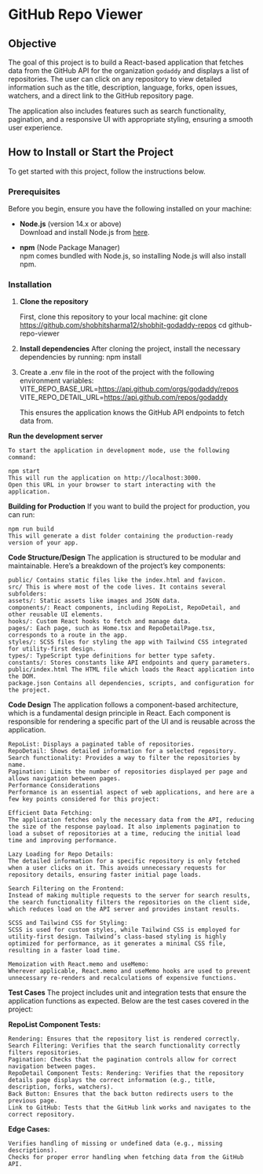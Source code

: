 # GitHub Repo Viewer

## Objective

The goal of this project is to build a React-based application that fetches data from the GitHub API for the organization `godaddy` and displays a list of repositories. The user can click on any repository to view detailed information such as the title, description, language, forks, open issues, watchers, and a direct link to the GitHub repository page. 

The application also includes features such as search functionality, pagination, and a responsive UI with appropriate styling, ensuring a smooth user experience.

## How to Install or Start the Project

To get started with this project, follow the instructions below.

### Prerequisites

Before you begin, ensure you have the following installed on your machine:

- **Node.js** (version 14.x or above)  
  Download and install Node.js from [here](https://nodejs.org/).
  
- **npm** (Node Package Manager)  
  npm comes bundled with Node.js, so installing Node.js will also install npm.

### Installation

1. **Clone the repository**

   First, clone this repository to your local machine:
   git clone https://github.com/shobhitsharma12/shobhit-godaddy-repos
   cd github-repo-viewer

2. **Install dependencies**
    After cloning the project, install the necessary dependencies by running:
    npm install
    
3. Create a .env file in the root of the project with the following environment variables:
    VITE_REPO_BASE_URL=https://api.github.com/orgs/godaddy/repos
    VITE_REPO_DETAIL_URL=https://api.github.com/repos/godaddy

    This ensures the application knows the GitHub API endpoints to fetch data from.

**Run the development server**

    To start the application in development mode, use the following command:

    npm start
    This will run the application on http://localhost:3000. 
    Open this URL in your browser to start interacting with the application.

**Building for Production**
    If you want to build the project for production, you can run:

    npm run build
    This will generate a dist folder containing the production-ready version of your app.

**Code Structure/Design**
    The application is structured to be modular and maintainable. Here’s a breakdown of the project’s key components:

    public/ Contains static files like the index.html and favicon.
    src/ This is where most of the code lives. It contains several subfolders:
    assets/: Static assets like images and JSON data.
    components/: React components, including RepoList, RepoDetail, and other reusable UI elements.
    hooks/: Custom React hooks to fetch and manage data.
    pages/: Each page, such as Home.tsx and RepoDetailPage.tsx, corresponds to a route in the app.
    styles/: SCSS files for styling the app with Tailwind CSS integrated for utility-first design.
    types/: TypeScript type definitions for better type safety.
    constants/: Stores constants like API endpoints and query parameters.
    public/index.html The HTML file which loads the React application into the DOM.
    package.json Contains all dependencies, scripts, and configuration for the project.

**Code Design**
    The application follows a component-based architecture, which is a fundamental design principle in React. Each component is responsible for rendering a specific part of the UI and is reusable across the application.

    RepoList: Displays a paginated table of repositories.
    RepoDetail: Shows detailed information for a selected repository.
    Search functionality: Provides a way to filter the repositories by name.
    Pagination: Limits the number of repositories displayed per page and allows navigation between pages.
    Performance Considerations
    Performance is an essential aspect of web applications, and here are a few key points considered for this project:

    Efficient Data Fetching:
    The application fetches only the necessary data from the API, reducing the size of the response payload. It also implements pagination to load a subset of repositories at a time, reducing the initial load time and improving performance.

    Lazy Loading for Repo Details:
    The detailed information for a specific repository is only fetched when a user clicks on it. This avoids unnecessary requests for repository details, ensuring faster initial page loads.

    Search Filtering on the Frontend:
    Instead of making multiple requests to the server for search results, the search functionality filters the repositories on the client side, which reduces load on the API server and provides instant results.

    SCSS and Tailwind CSS for Styling:
    SCSS is used for custom styles, while Tailwind CSS is employed for utility-first design. Tailwind’s class-based styling is highly optimized for performance, as it generates a minimal CSS file, resulting in a faster load time.

    Memoization with React.memo and useMemo:
    Wherever applicable, React.memo and useMemo hooks are used to prevent unnecessary re-renders and recalculations of expensive functions.

**Test Cases**
    The project includes unit and integration tests that ensure the application functions as expected. Below are the test cases covered in the project:

**RepoList Component Tests:**

    Rendering: Ensures that the repository list is rendered correctly.
    Search Filtering: Verifies that the search functionality correctly filters repositories.
    Pagination: Checks that the pagination controls allow for correct navigation between pages.
    RepoDetail Component Tests: Rendering: Verifies that the repository details page displays the correct information (e.g., title, description, forks, watchers).
    Back Button: Ensures that the back button redirects users to the previous page.
    Link to GitHub: Tests that the GitHub link works and navigates to the correct repository.

**Edge Cases:**

    Verifies handling of missing or undefined data (e.g., missing descriptions).
    Checks for proper error handling when fetching data from the GitHub API.